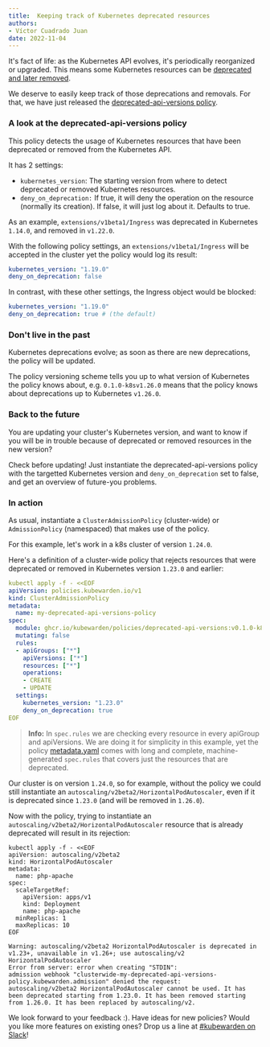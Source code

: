 ```yaml
---
title:  Keeping track of Kubernetes deprecated resources
authors:
- Víctor Cuadrado Juan
date: 2022-11-04
---
```


It's fact of life: as the Kubernetes API evolves, it's periodically reorganized
or upgraded. This means some Kubernetes resources can be [deprecated and later removed](https://kubernetes.io/docs/reference/using-api/deprecation-policy/#deprecating-parts-of-the-api).

We deserve to easily keep track of those deprecations and removals. For that, we
have just released
the [deprecated-api-versions policy](https://github.com/kubewarden/deprecated-api-versions-policy/).

### A look at the deprecated-api-versions policy

This policy detects the usage of Kubernetes resources that have been deprecated
or removed from the Kubernetes API.

It has 2 settings:

- `kubernetes_version`: The starting version from where to detect deprecated or
  removed Kubernetes resources.
- `deny_on_deprecation:` If true, it will deny the operation on the resource
  (normally its creation). If false, it will just log about it. Defaults to
  true.

As an example, `extensions/v1beta1/Ingress` was deprecated in Kubernetes
`1.14.0`, and removed in `v1.22.0`.

With the following policy settings, an `extensions/v1beta1/Ingress` will be
accepted in the cluster yet the policy would log its result:

```yaml
kubernetes_version: "1.19.0"
deny_on_deprecation: false
```

In contrast, with these other settings, the Ingress object would be blocked:

```yaml
kubernetes_version: "1.19.0"
deny_on_deprecation: true # (the default)
```

### Don't live in the past

Kubernetes deprecations evolve; as soon as there are new deprecations, the
policy will be updated.

The policy versioning scheme tells you up to what version of Kubernetes the
policy knows about, e.g. `0.1.0-k8sv1.26.0` means that the policy knows about
deprecations up to Kubernetes `v1.26.0`.

### Back to the future

You are updating your cluster's Kubernetes version, and want to know if you will
be in trouble because of deprecated or removed resources in the new version?

Check before updating! Just instantiate the deprecated-api-versions policy with
the targetted Kubernetes version and `deny_on_deprecation` set to false, and get
an overview of future-you problems.

### In action

As usual, instantiate a `ClusterAdmissionPolicy` (cluster-wide) or
`AdmissionPolicy` (namespaced) that makes use of the policy.

For this example, let's work in a k8s cluster of version `1.24.0`.

Here's a definition of a cluster-wide policy that rejects resources that were
deprecated or removed in Kubernetes version `1.23.0` and earlier:

```yaml
kubectl apply -f - <<EOF
apiVersion: policies.kubewarden.io/v1
kind: ClusterAdmissionPolicy
metadata:
  name: my-deprecated-api-versions-policy
spec:
  module: ghcr.io/kubewarden/policies/deprecated-api-versions:v0.1.0-k8sv1.26.0
  mutating: false
  rules:
  - apiGroups: ["*"]
    apiVersions: ["*"]
    resources: ["*"]
    operations:
    - CREATE
    - UPDATE
  settings:
    kubernetes_version: "1.23.0"
    deny_on_deprecation: true
EOF
```

> **Info:** In `spec.rules` we are checking every resource in every
> apiGroup and apiVersions. We are doing it for simplicity in this example, yet
> the policy
[metadata.yaml](https://github.com/kubewarden/deprecated-api-versions-policy/blob/b26633515de367cf77b79fb909461a4df6e0e2aa/metadata.yml)
> comes with long and complete, machine-generated `spec.rules` that covers just
> the resources that are deprecated.

Our cluster is on version `1.24.0`, so for example, without the policy we could
still instantiate an `autoscaling/v2beta2/HorizontalPodAutoscaler`, even if it
is deprecated since `1.23.0` (and will be removed in `1.26.0`).

Now with the policy, trying to instantiate an
`autoscaling/v2beta2/HorizontalPodAutoscaler` resource that is already
deprecated will result in its rejection:

```
kubectl apply -f - <<EOF
apiVersion: autoscaling/v2beta2
kind: HorizontalPodAutoscaler
metadata:
  name: php-apache
spec:
  scaleTargetRef:
    apiVersion: apps/v1
    kind: Deployment
    name: php-apache
  minReplicas: 1
  maxReplicas: 10
EOF

Warning: autoscaling/v2beta2 HorizontalPodAutoscaler is deprecated in v1.23+, unavailable in v1.26+; use autoscaling/v2 HorizontalPodAutoscaler
Error from server: error when creating "STDIN":
admission webhook "clusterwide-my-deprecated-api-versions-policy.kubewarden.admission" denied the request:
autoscaling/v2beta2 HorizontalPodAutoscaler cannot be used. It has been deprecated starting from 1.23.0. It has been removed starting from 1.26.0. It has been replaced by autoscaling/v2.
```


We look forward to your feedback :). Have ideas for new policies?
Would you like more features on existing ones?
Drop us a line at [#kubewarden on Slack](https://kubernetes.slack.com/archives/C01T3GTC3L7)!
